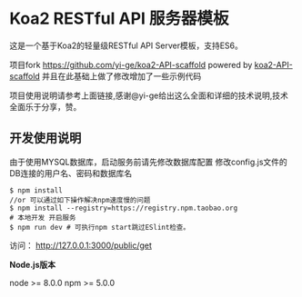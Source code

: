 Koa2 RESTful API 服务器模板
=============================

这是一个基于Koa2的轻量级RESTful API Server模板，支持ES6。

项目fork https://github.com/yi-ge/koa2-API-scaffold
powered by [koa2-API-scaffold](https://github.com/yi-ge/koa2-API-scaffold) 并且在此基础上做了修改增加了一些示例代码

项目使用说明请参考上面链接,感谢@yi-ge给出这么全面和详细的技术说明,技术全面乐于分享，赞。

开发使用说明
------------
由于使用MYSQL数据库，启动服务前请先修改数据库配置
修改config.js文件的DB连接的用户名、密码和数据库名

```
$ npm install
//or 可以通过如下操作解决npm速度慢的问题
$ npm install --registry=https://registry.npm.taobao.org
# 本地开发 开启服务
$ npm run dev # 可执行npm start跳过ESlint检查。
```

访问： http://127.0.0.1:3000/public/get

**Node.js版本**

node >= 8.0.0
npm >= 5.0.0


